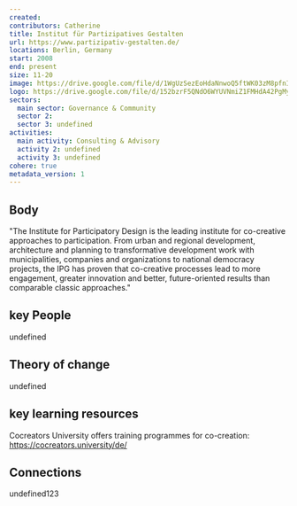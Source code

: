 ```yaml
---
created:
contributors: Catherine
title: Institut für Partizipatives Gestalten
url: https://www.partizipativ-gestalten.de/
locations: Berlin, Germany
start: 2008
end: present
size: 11-20
image: https://drive.google.com/file/d/1WgUzSezEoHdaNnwoQ5ftWK03zM8pfnI9/view?usp=drive_link
logo: https://drive.google.com/file/d/152bzrF5QNdO6WYUVNmiZ1FMHdA42PgMy/view?usp=drive_link
sectors:
  main sector: Governance & Community
  sector 2: 
  sector 3: undefined
activities: 
  main activity: Consulting & Advisory
  activity 2: undefined
  activity 3: undefined
cohere: true
metadata_version: 1
---
```



## Body

"The Institute for Participatory Design is the leading institute for co-creative approaches to participation. From urban and regional development, architecture and planning to transformative development work with municipalities, companies and organizations to national democracy projects, the IPG has proven that co-creative processes lead to more engagement, greater innovation and better, future-oriented results than comparable classic approaches."

## key People

undefined

## Theory of change

undefined

## key learning resources

Cocreators University offers training programmes for co-creation: https://cocreators.university/de/

## Connections

undefined123

